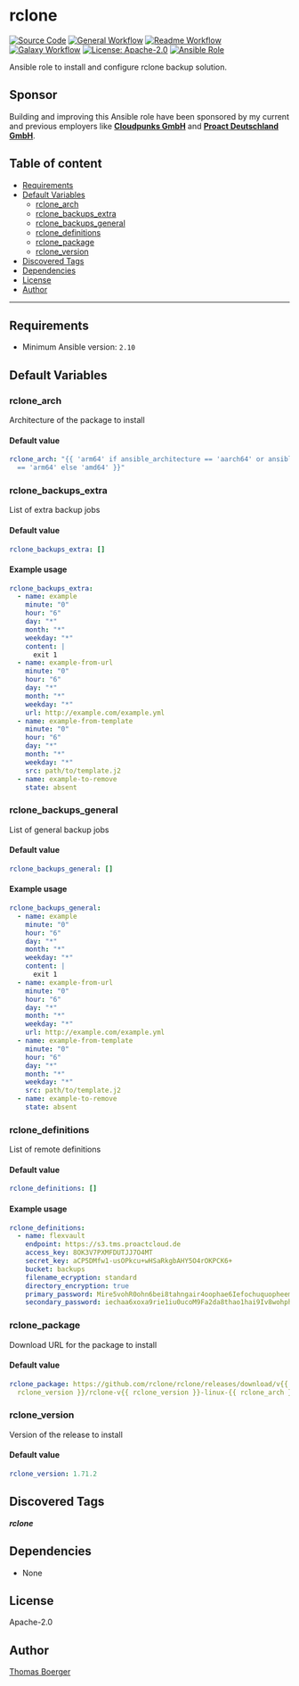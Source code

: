 # rclone

[![Source Code](https://img.shields.io/badge/github-source%20code-blue?logo=github&logoColor=white)](https://github.com/rolehippie/rclone)
[![General Workflow](https://github.com/rolehippie/rclone/actions/workflows/general.yml/badge.svg)](https://github.com/rolehippie/rclone/actions/workflows/general.yml)
[![Readme Workflow](https://github.com/rolehippie/rclone/actions/workflows/docs.yml/badge.svg)](https://github.com/rolehippie/rclone/actions/workflows/docs.yml)
[![Galaxy Workflow](https://github.com/rolehippie/rclone/actions/workflows/galaxy.yml/badge.svg)](https://github.com/rolehippie/rclone/actions/workflows/galaxy.yml)
[![License: Apache-2.0](https://img.shields.io/github/license/rolehippie/rclone)](https://github.com/rolehippie/rclone/blob/master/LICENSE)
[![Ansible Role](https://img.shields.io/badge/role-rolehippie.rclone-blue)](https://galaxy.ansible.com/rolehippie/rclone)

Ansible role to install and configure rclone backup solution.

## Sponsor

Building and improving this Ansible role have been sponsored by my current and previous employers like **[Cloudpunks GmbH](https://cloudpunks.de)** and **[Proact Deutschland GmbH](https://www.proact.eu)**.

## Table of content

- [Requirements](#requirements)
- [Default Variables](#default-variables)
  - [rclone_arch](#rclone_arch)
  - [rclone_backups_extra](#rclone_backups_extra)
  - [rclone_backups_general](#rclone_backups_general)
  - [rclone_definitions](#rclone_definitions)
  - [rclone_package](#rclone_package)
  - [rclone_version](#rclone_version)
- [Discovered Tags](#discovered-tags)
- [Dependencies](#dependencies)
- [License](#license)
- [Author](#author)

---

## Requirements

- Minimum Ansible version: `2.10`

## Default Variables

### rclone_arch

Architecture of the package to install

#### Default value

```YAML
rclone_arch: "{{ 'arm64' if ansible_architecture == 'aarch64' or ansible_architecture
  == 'arm64' else 'amd64' }}"
```

### rclone_backups_extra

List of extra backup jobs

#### Default value

```YAML
rclone_backups_extra: []
```

#### Example usage

```YAML
rclone_backups_extra:
  - name: example
    minute: "0"
    hour: "6"
    day: "*"
    month: "*"
    weekday: "*"
    content: |
      exit 1
  - name: example-from-url
    minute: "0"
    hour: "6"
    day: "*"
    month: "*"
    weekday: "*"
    url: http://example.com/example.yml
  - name: example-from-template
    minute: "0"
    hour: "6"
    day: "*"
    month: "*"
    weekday: "*"
    src: path/to/template.j2
  - name: example-to-remove
    state: absent
```

### rclone_backups_general

List of general backup jobs

#### Default value

```YAML
rclone_backups_general: []
```

#### Example usage

```YAML
rclone_backups_general:
  - name: example
    minute: "0"
    hour: "6"
    day: "*"
    month: "*"
    weekday: "*"
    content: |
      exit 1
  - name: example-from-url
    minute: "0"
    hour: "6"
    day: "*"
    month: "*"
    weekday: "*"
    url: http://example.com/example.yml
  - name: example-from-template
    minute: "0"
    hour: "6"
    day: "*"
    month: "*"
    weekday: "*"
    src: path/to/template.j2
  - name: example-to-remove
    state: absent
```

### rclone_definitions

List of remote definitions

#### Default value

```YAML
rclone_definitions: []
```

#### Example usage

```YAML
rclone_definitions:
  - name: flexvault
    endpoint: https://s3.tms.proactcloud.de
    access_key: 8OK3V7PXMFDUTJJ7O4MT
    secret_key: aCP5DMfw1-usOPkcu+wHSaRkgbAHY5O4rOKPCK6+
    bucket: backups
    filename_ecryption: standard
    directory_encryption: true
    primary_password: Mire5vohR0ohn6bei8tahngair4oophae6IefochuquopheemoaH
    secondary_password: iechaa6xoxa9rie1iu0ucoM9Fa2da8thao1hai9Iv8wohphievie
```

### rclone_package

Download URL for the package to install

#### Default value

```YAML
rclone_package: https://github.com/rclone/rclone/releases/download/v{{ 
  rclone_version }}/rclone-v{{ rclone_version }}-linux-{{ rclone_arch }}.deb
```

### rclone_version

Version of the release to install

#### Default value

```YAML
rclone_version: 1.71.2
```

## Discovered Tags

**_rclone_**

## Dependencies

- None

## License

Apache-2.0

## Author

[Thomas Boerger](https://github.com/tboerger)
